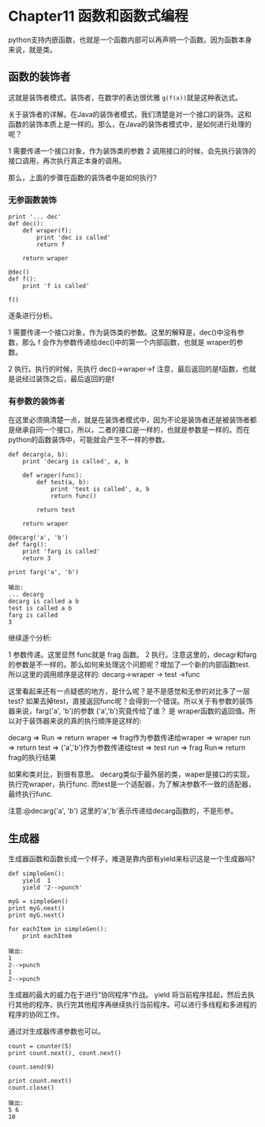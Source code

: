 # Chapter11 函数和函数式编程
python支持内嵌函数，也就是一个函数内部可以再声明一个函数。因为函数本身来说，就是类。

## 函数的装饰者
这就是装饰者模式。装饰者，在数学的表达很优雅 ```g(f(x))```就是这种表达式。

关于装饰者的详解。在Java的装饰者模式，我们清楚是对一个接口的装饰。这和函数的装饰本质上是一样的。那么，在Java的装饰者模式中，是如何进行处理的呢？

1 需要传递一个接口对象，作为装饰类的参数
2 调用接口的时候，会先执行装饰的接口调用，再次执行真正本身的调用。

那么，上面的步骤在函数的装饰者中是如何执行?

### 无参函数装饰

```
print '... dec'
def dec():
    def wraper(f):
        print 'dec is called'
        return f

    return wraper

@dec()
def f():
    print 'f is called'

f()
```

逐条进行分析。

1 需要传递一个接口对象，作为装饰类的参数。这里的解释是，dec()中没有参数，那么 f 会作为参数传递给dec()中的第一个内部函数，也就是 wraper的参数。

2 执行。执行的时候，先执行 dec()->wraper->f 注意，最后返回的是f函数，也就是说经过装饰之后，最后返回的是f

### 有参数的装饰者
在这里必须搞清楚一点，就是在装饰者模式中，因为不论是装饰者还是被装饰者都是继承自同一个接口，所以，二者的接口是一样的，也就是参数是一样的。而在python的函数装饰中，可能就会产生不一样的参数。

```
def decarg(a, b):
    print 'decarg is called', a, b

    def wraper(func):
        def test(a, b):
            print 'test is called', a, b
            return func()

        return test

    return wraper

@decarg('a', 'b')
def farg():
    print 'farg is called'
    return 3

print farg('a', 'b')

输出:
... decarg
decarg is called a b
test is called a b
farg is called
3
```

继续逐个分析:

1 参数传递。这里显然 func就是 frag 函数。
2 执行。注意这里的，decagr和farg的参数是不一样的。那么如何来处理这个问题呢？增加了一个新的内部函数test.所以这里的调用顺序是这样的: decarg->wraper -> test ->func

这里看起来还有一点疑惑的地方，是什么呢？是不是感觉和无参的对比多了一层test? 如果去掉test，直接返回func呢？会得到一个错误。所以关于有参数的装饰器来说，farg('a', 'b')的参数 ('a','b')究竟传给了谁？ 是 wraper函数的返回值。所以对于装饰器来说的真的执行顺序是这样的:

decarg => Run => return wraper => frag作为参数传递给wraper => wraper run => return test => ('a','b')作为参数传递给test => test run => frag Run=> return frag的执行结果

如果和类对比，到很有意思。 decarg类似于最外层的类，waper是接口的实现，执行完wraper，执行func. 而test是一个适配器，为了解决参数不一致的适配器，最终执行func.

注意:@decarg('a', 'b') 这里的'a','b'表示传递给decarg函数的，不是形参。


## 生成器
生成器函数和函数长成一个样子，难道是靠内部有yield来标识这是一个生成器吗?

```
def simpleGen():
    yield  1
    yield '2-->punch'

myG = simpleGen()
print myG.next()
print myG.next()

for eachItem in simpleGen():
    print eachItem
    
输出:
1
2-->punch
1
2-->punch

```

生成器的最大的威力在于进行“协同程序”作战。 yield 将当前程序挂起，然后去执行其他的程序，执行完其他程序再继续执行当前程序。可以进行多线程和多进程的程序的协同工作。

通过对生成器传递参数也可以。

```
count = counter(5)
print count.next(), count.next()

count.send(9)

print count.next()
count.close()

输出:
5 6
10
```